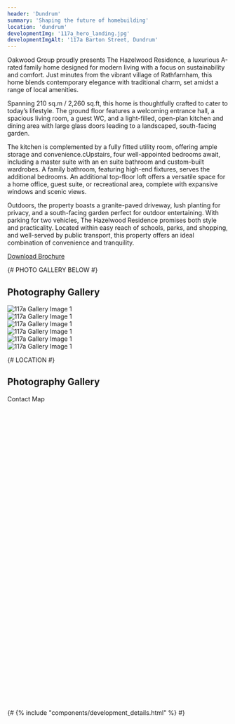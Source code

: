 ```yaml
---
header: 'Dundrum'
summary: 'Shaping the future of homebuilding'
location: 'dundrum'
developmentImg: '117a_hero_landing.jpg'
developmentImgAlt: '117a Barton Street, Dundrum'
---
```



<div class="container mb-5">
  <div class="row g-4 pt-5 pb-5">
    <div class="col-md-6">
      <div class="">
        <p>Oakwood Group proudly presents The Hazelwood Residence, a luxurious A-rated family home designed for modern living with a focus on sustainability and comfort. Just minutes from the vibrant village of Rathfarnham, this home blends contemporary elegance with traditional charm, set amidst a range of local amenities.</p>
        <p>Spanning 210 sq.m / 2,260 sq.ft, this home is thoughtfully crafted to cater to today’s lifestyle. The ground floor features a welcoming entrance hall, a spacious living room, a guest WC, and a light-filled, open-plan kitchen and dining area with large glass doors leading to a landscaped, south-facing garden.</p>
        <p>The kitchen is complemented by a fully fitted utility room, offering ample storage and convenience.cUpstairs, four well-appointed bedrooms await, including a master suite with an en suite bathroom and custom-built wardrobes. A family bathroom, featuring high-end fixtures, serves the additional bedrooms. An additional top-floor loft offers a versatile space for a home office, guest suite, or recreational area, complete with expansive windows and scenic views.</p>
        <p>Outdoors, the property boasts a granite-paved driveway, lush planting for privacy, and a south-facing garden perfect for outdoor entertaining. With parking for two vehicles, The Hazelwood Residence promises both style and practicality. Located within easy reach of schools, parks, and shopping, and well-served by public transport, this property offers an ideal combination of convenience and tranquility.</p>
        <div class="pt-5">
          <a class="btn btn-primary btn-lg" href="/brochure">Download Brochure</a>
        </div>
      </div>
    </div>
    <div class="col-md-6">
      <div class="">
        <div class="row row-cols-2 row-cols-lg-3 g-2 g-lg-4 text-center">
          <div class="col">
            <div class="p-3 bg-info-subtle">            
              <div class="property-feature-icon"></div>
              <div class="property-feature-label"></div>
            </div>
          </div>
          <div class="col">
            <div class="p-3 bg-info-subtle">
              <div class="property-feature-icon"></div>
              <div class="property-feature-label"></div>
            </div>
          </div>
          <div class="col">
            <div class="p-3 bg-info-subtle">
              <div class="property-feature-icon"></div>
              <div class="property-feature-label"></div>
            </div>
          </div>
          <div class="col">
            <div class="p-3 bg-info-subtle">
              <div class="property-feature-icon"></div>
              <div class="property-feature-label"></div>
            </div>
          </div>
          <div class="col">
            <div class="p-3 bg-info-subtle">
              <div class="property-feature-icon"></div>
              <div class="property-feature-label"></div>
            </div>
          </div>
          <div class="col">
            <div class="p-3 bg-info-subtle">
              <div class="property-feature-icon"></div>
              <div class="property-feature-label"></div>
            </div>
          </div>
        </div>
      </div>
    </div>
  </div>
</div>

{# PHOTO GALLERY BELOW #}
<div class="container pb-5 mb-5">
  <h2 class="fw-bold mb-5" data-cue="fadeIn">Photography Gallery</h2>
  <div class="row g-4">
    <div class="col-12">
      <div class="">
        <img src="/images/developments/dundrum/117a_gallery_1.jpg" alt="117a Gallery Image 1">
      </div>
    </div>    
    <div class="col-12 col-md-6">
     <div class="">
        <img src="/images/developments/dundrum/117a_gallery_2.jpg" alt="117a Gallery Image 1">
      </div>
    </div>
    <div class="col-12 col-md-6">
      <div class="">
        <img src="/images/developments/dundrum/117a_gallery_3.jpg" alt="117a Gallery Image 1">
      </div>
    </div>
    <div class="col-12">
      <div class="">
        <img src="/images/developments/dundrum/117a_gallery_4.jpg" alt="117a Gallery Image 1">
      </div>
    </div>    
    <div class="col-12 col-md-4">
      <div class="">
        <img src="/images/developments/dundrum/117a_gallery_5.jpg" alt="117a Gallery Image 1">
      </div>
    </div>
    <div class="col-12 col-md-8">
      <div class="">
        <img src="/images/developments/dundrum/117a_gallery_6.jpg" alt="117a Gallery Image 1">
      </div>
    </div>
  </div>
</div>

{# LOCATION #}
<div class="container pb-5 mb-5">
  <h2 class="fw-bold mb-5">Photography Gallery</h2>
  <div class="row g-4">
    <div class="col-12">
      <div id="map-dundrum" class="p-3" style="height:700px">Contact Map</div>
    </div>
  </div>
</div>
<script>
  var map = L.map("map-dundrum").setView([53.287438, -6.254583], 17);
  L.tileLayer(
    "https://{s}.tile.openstreetmap.org/{z}/{x}/{y}.png",
    {
      attribution:
        '&copy; <a href="https://www.openstreetmap.org/copyright">OpenStreetMap</a> contributors',
    }
  ).addTo(map);
  var LeafIcon = L.Icon.extend({
    options: {
      iconSize: [45, 120],
    },
  });
  var greenIcon = new LeafIcon({
    iconUrl: "/images/marker.svg",
  });
  L.marker([53.287438, -6.254583], { icon: greenIcon })
    .bindPopup(
      "117 Barton Rd E, Churchtown Upper, Dublin 14, D14 C9Y7"
    )
    .addTo(map);
</script>


{# {% include "components/development_details.html" %} #}





